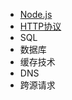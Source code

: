 - [Node.js](https://www.nodeapp.cn/)
- [HTTP协议]([HTTP](https://developer.mozilla.org/zh-CN/docs/Web/HTTP))
- SQL
- 数据库
- 缓存技术
- DNS
- 跨源请求


<ClientOnly>
  <Valine></Valine>
</ClientOnly>

<ClientOnly>
  <Notice></Notice>
</ClientOnly>